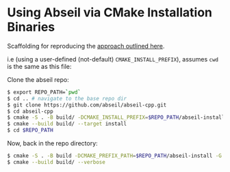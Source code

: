# Using Abseil via CMake Installation Binaries

Scaffolding for reproducing the [approach outlined here](https://abseil.io/docs/cpp/tools/cmake-installs).

i.e (using a user-defined (not-default) `CMAKE_INSTALL_PREFIX`), assumes `cwd` is the same as this file:

Clone the abseil repo:

```bash
$ export REPO_PATH=`pwd`
$ cd .. # navigate to the base repo dir
$ git clone https://github.com/abseil/abseil-cpp.git
$ cd abseil-cpp
$ cmake -S . -B build/ -DCMAKE_INSTALL_PREFIX=$REPO_PATH/abseil-install -DCMAKE_CXX_STANDARD=14 -G Ninja
$ cmake --build build/ --target install
$ cd $REPO_PATH
```

Now, back in the repo directory:

```bash
$ cmake -S . -B build -DCMAKE_PREFIX_PATH=$REPO_PATH/abseil-install -G Ninja
$ cmake --build build/ --verbose
```
